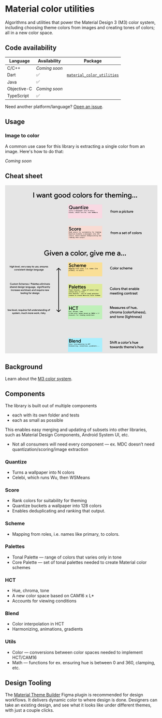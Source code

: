 # Material color utilities

Algorithms and utilities that power the Material Design 3 (M3) color system,
including choosing theme colors from images and creating tones of colors; all in
a new color space.

## Code availability

Language    | Availability  | Package
----------- | ------------- | -------
C/C++       | *Coming soon* |
Dart        | ✅             | [`material_color_utilities`](https://pub.dev/packages/material_color_utilities)
Java        | ✅             |
Objective-C | *Coming soon* |
TypeScript  | ✅             |

Need another platform/language?
[Open an issue](https://github.com/material-foundation/material-color-utilities/issues/new?title=%5BLanguage%2FPlatform%20request%5D%20x).

## Usage

### Image to color

A common use case for this library is extracting a single color from an image.
Here's how to do that:

*Coming soon*

## Cheat sheet

![library cheat sheet](cheat_sheet.png)

## Background

Learn about the
[M3 color system](https://m3.material.io/styles/color/the-color-system/key-colors-tones).

## Components

The library is built out of multiple components

*   each with its own folder and tests
*   each as small as possible

This enables easy merging and updating of subsets into other libraries, such as
Material Design Components, Android System UI, etc.

*   Not all consumers will need every component — ex. MDC doesn’t need
    quantization/scoring/image extraction

### Quantize

*   Turns a wallpaper into N colors
*   Celebi, which runs Wu, then WSMeans

### Score

*   Rank colors for suitability for theming
*   Quantize buckets a wallpaper into 128 colors
*   Enables deduplicating and ranking that output.

### Scheme

*   Mapping from roles, i.e. names like primary, to colors.

### Palettes

*   Tonal Palette — range of colors that varies only in tone
*   Core Palette — set of tonal palettes needed to create Material color schemes

### HCT

*   Hue, chroma, tone
*   A new color space based on CAM16 x L*
*   Accounts for viewing conditions

### Blend

*   Color interpolation in HCT
*   Harmonizing, animations, gradients

### Utils

*   Color — conversions between color spaces needed to implement HCT/CAM16
*   Math — functions for ex. ensuring hue is between 0 and 360, clamping, etc.

## Design Tooling

The
[Material Theme Builder](https://www.figma.com/community/plugin/1034969338659738588/Material-Theme-Builder)
Figma plugin is recommended for design workflows. It delivers dynamic color to
where design is done. Designers can take an existing design, and see what it
looks like under different themes, with just a couple clicks.
